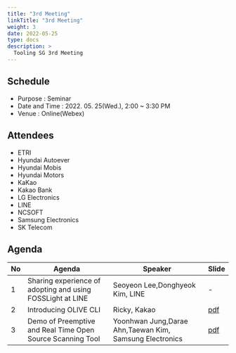 ```yaml
---
title: "3rd Meeting"
linkTitle: "3rd Meeting"
weight: 3
date: 2022-05-25
type: docs
description: >
  Tooling SG 3rd Meeting
---
```


## Schedule

* Purpose : Seminar
* Date and Time : 2022. 05. 25(Wed.), 2:00 ~ 3:30 PM
* Venue : Online(Webex)

## Attendees
* ETRI
* Hyundai Autoever
* Hyundai Mobis
* Hyundai Motors
* KaKao
* Kakao Bank
* LG Electronics
* LINE
* NCSOFT
* Samsung Electronics
* SK Telecom

## Agenda
| No | Agenda           | Speaker | Slide |
|----|-----------------|------|------|
| 1  | Sharing experience of adopting and using FOSSLight at LINE  | Seoyeon Lee,Donghyeok Kim, LINE | - |
| 2  | Introducing OLIVE CLI | Ricky, Kakao | [pdf](./Session2_Kakao.pdf) |
| 3  | Demo of Preemptive and Real Time Open Source Scanning Tool | Yoonhwan Jung,Darae Ahn,Taewan Kim, Samsung Electronics | [pdf](./Session3_Samsung_Electronics.pdf) |

